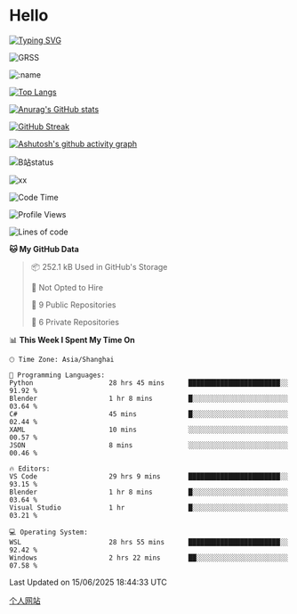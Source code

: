 # Hello


[![Typing SVG](https://readme-typing-svg.demolab.com?font=Fira+Code&pause=1000&color=F78FDE&width=435&lines=Ciallo%ef%bd%9e(%e2%88%a0%e3%83%bb%cf%89%3c+)%e2%8c%92%e2%98%85)](https://git.io/typing-svg)

![GRSS](https://github-readme-steam-card.vercel.app/status/?steamid=76561198221796636&show_in_game_bg=true&show_recent_game_bg=true&animated_avatar=true)

![:name](https://count.getloli.com/get/@hk416?theme=rule34)

[![Top Langs](https://github-readme-stats.vercel.app/api/top-langs/?username=qq583044063qq&locale=cn&hide=javascript,html)](https://github.com/anuraghazra/github-readme-stats)

[![Anurag's GitHub stats](https://github-readme-stats.vercel.app/api?username=qq583044063qq&count_private=true&show_icons=true&locale=cn)](https://github.com/anuraghazra/github-readme-stats)

[![GitHub Streak](https://streak-stats.demolab.com/?user=qq583044063qq&locale=zh_Hans)](https://git.io/streak-stats)

[![Ashutosh's github activity graph](https://github-readme-activity-graph.vercel.app/graph?username=qq583044063qq)](https://github.com/ashutosh00710/github-readme-activity-graph)

![B站status](https://stats.justsong.cn/api/bilibili/?id=3931848&lang=zh-CN)

![xx](xx.gif)

<!--START_SECTION:waka-->
![Code Time](http://img.shields.io/badge/Code%20Time-1%2C664%20hrs%2049%20mins-blue)

![Profile Views](http://img.shields.io/badge/Profile%20Views-5-blue)

![Lines of code](https://img.shields.io/badge/From%20Hello%20World%20I%27ve%20Written-905.4%20thousand%20lines%20of%20code-blue)

**🐱 My GitHub Data** 

> 📦 252.1 kB Used in GitHub's Storage 
 > 
> 🚫 Not Opted to Hire
 > 
> 📜 9 Public Repositories 
 > 
> 🔑 6 Private Repositories 
 > 
📊 **This Week I Spent My Time On** 

```text
🕑︎ Time Zone: Asia/Shanghai

💬 Programming Languages: 
Python                   28 hrs 45 mins      ███████████████████████░░   91.92 % 
Blender                  1 hr 8 mins         █░░░░░░░░░░░░░░░░░░░░░░░░   03.64 % 
C#                       45 mins             █░░░░░░░░░░░░░░░░░░░░░░░░   02.44 % 
XAML                     10 mins             ░░░░░░░░░░░░░░░░░░░░░░░░░   00.57 % 
JSON                     8 mins              ░░░░░░░░░░░░░░░░░░░░░░░░░   00.46 % 

🔥 Editors: 
VS Code                  29 hrs 9 mins       ███████████████████████░░   93.15 % 
Blender                  1 hr 8 mins         █░░░░░░░░░░░░░░░░░░░░░░░░   03.64 % 
Visual Studio            1 hr                █░░░░░░░░░░░░░░░░░░░░░░░░   03.21 % 

💻 Operating System: 
WSL                      28 hrs 55 mins      ███████████████████████░░   92.42 % 
Windows                  2 hrs 22 mins       ██░░░░░░░░░░░░░░░░░░░░░░░   07.58 % 
```


 Last Updated on 15/06/2025 18:44:33 UTC
<!--END_SECTION:waka-->

[个人网站](https://blog.ayatsukinora.org.cn)
